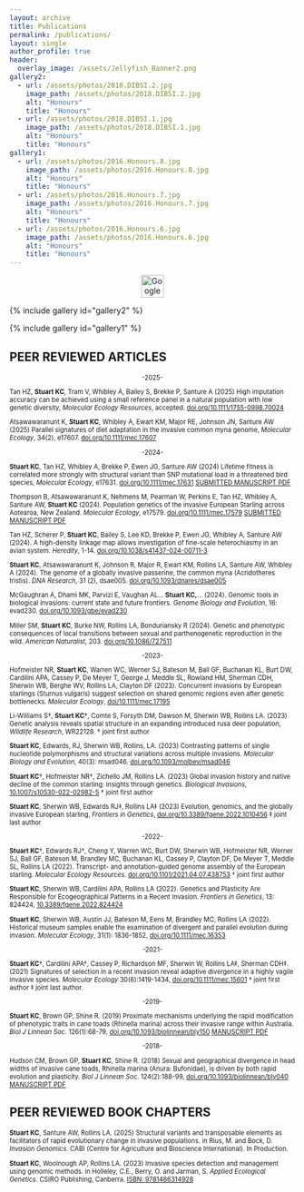 ```yaml
---
layout: archive
title: Publications
permalink: /publications/
layout: single
author_profile: true
header:
  overlay_image: /assets/Jellyfish_Banner2.png
gallery2:
  - url: /assets/photos/2018.DIBSI.2.jpg
    image_path: /assets/photos/2018.DIBSI.2.jpg
    alt: "Honours"
    title: "Honours"
  - url: /assets/photos/2018.DIBSI.1.jpg
    image_path: /assets/photos/2018.DIBSI.1.jpg
    alt: "Honours"
    title: "Honours"
gallery1:
  - url: /assets/photos/2016.Honours.8.jpg
    image_path: /assets/photos/2016.Honours.8.jpg
    alt: "Honours"
    title: "Honours"
  - url: /assets/photos/2016.Honours.7.jpg
    image_path: /assets/photos/2016.Honours.7.jpg
    alt: "Honours"
    title: "Honours"
  - url: /assets/photos/2016.Honours.6.jpg
    image_path: /assets/photos/2016.Honours.6.jpg
    alt: "Honours"
    title: "Honours"
---
```


<p style="text-align: center;"><a href="https://scholar.google.com/citations?user=zVGhz5UAAAAJ&hl=en&oi=ao" target="_blank">
  <img src="https://e7.pngegg.com/pngimages/31/731/png-clipart-google-scholar-education-research-doctor-of-philosophy-scholar-s-logo-monochrome.png" alt="Google Scholar" width="40"></a></p>

{% include gallery id="gallery2"  %}

{% include gallery id="gallery1" %}

## PEER REVIEWED ARTICLES 

<div style="font-size: 0.8em;">

<p style="text-align: center;"> -2025- </p>

Tan HZ, <b>Stuart KC</b>, Tram V, Whibley A, Bailey S, Brekke P, Santure A  (2025) High imputation accuracy can be achieved using a small reference panel in a natural population with low genetic diversity, <i>Molecular Ecology Resources</i>, accepted. <a href="https://doi.org/10.1111/1755-0998.70024">doi.org/10.1111/1755-0998.70024</a> <p> <p>

Atsawawaranunt K, <b>Stuart KC</b>, Whibley A, Ewart KM, Major RE, Johnson JN, Santure AW (2025) Parallel signatures of diet adaptation in the invasive common myna genome, <i>Molecular Ecology</i>, 34(2), e17607. <a href="http://doi.org/10.1111/mec.17607">doi.org/10.1111/mec.17607</a> <p>

<p style="text-align: center;"> -2024- </p>

<b>Stuart KC</b>, Tan HZ, Whibley A, Brekke P, Ewen JG, Santure AW (2024) Lifetime fitness is correlated more strongly with structural variant than SNP mutational load in a threatened bird species, <i>Molecular Ecology</i>, e17631. <a href="https://doi.org/10.1111/mec.17631">doi.org/10.1111/mec.17631</a>
<a href="/assets/papers/SubmittedVersion_MolEcol_HihiGeneticLoad_Nc3.4.pdf" class="btn btn--info">SUBMITTED MANUSCRIPT PDF</a> <p> <p>

Thompson B, Atsawawaranunt K, Nehmens M, Pearman W, Perkins E, Tan HZ, Whibley A, Santure AW, <b>Stuart KC</b> (2024). Population genetics of the invasive European Starling across Aotearoa, New Zealand. <i>Molecular Ecology</i>, e17579. <a href="https://doi.org/10.1111/mec.17579">doi.org/10.1111/mec.17579</a>
<a href="/assets/papers/SubmittedVersion_MolEcol_NZstarlings_Sv10.7.pdf" class="btn btn--info">SUBMITTED MANUSCRIPT PDF</a> <p>

Tan HZ, Scherer P, <b>Stuart KC</b>, Bailey S, Lee KD, Brekke P, Ewen JG, Whibley A, Santure AW (2024). A high-density linkage map allows investigation of fine-scale heterochiasmy in an avian system. <i>Heredity</i>, 1-14. <a href="https://doi.org/10.1038/s41437-024-00711-3">doi.org/10.1038/s41437-024-00711-3</a> <p>

<b>Stuart KC</b>, Atsawawaranunt K, Johnson R, Major R, Ewart KM, Rollins LA, Santure AW, Whibley A  (2024). The genome of a globally invasive passerine, the common myna (Acridotheres tristis). <i>DNA Research</i>, 31 (2), dsae005. <a href="https://doi.org/10.1093/dnares/dsae005">doi.org/10.1093/dnares/dsae005</a> <p>

McGaughran A, Dhami MK, Parvizi E, Vaughan AL… <b>Stuart KC,</b>…  (2024). Genomic tools in biological invasions: current state and future frontiers. <i>Genome Biology and Evolution</i>, 16: evad230. <a href="https://doi.org/10.1093/gbe/evad230">doi.org/10.1093/gbe/evad230</a> <p>

Miller SM, <b>Stuart KC</b>, Burke NW, Rollins LA, Bonduriansky R (2024). Genetic and phenotypic consequences of local transitions between sexual and parthenogenetic reproduction in the wild. <i>American Naturalist</i>, 203. <a href="https://doi.org/10.1086/727511">doi.org/10.1086/727511</a> <p>

<p style="text-align: center;"> -2023- </p>

Hofmeister NR, <b>Stuart KC</b>, Warren WC, Werner SJ, Bateson M, Ball GF, Buchanan KL, Burt DW, Cardilini APA, Cassey P, De Meyer T, George J, Meddle SL, Rowland HM, Sherman CDH, Sherwin WB, Berghe WV, Rollins LA, Clayton DF (2023). Concurrent invasions by European starlings (Sturnus vulgaris) suggest selection on shared genomic regions even after genetic bottlenecks. <i>Molecular Ecology</i>, <a href="https://onlinelibrary.wiley.com/doi/10.1111/mec.17195">doi/10.1111/mec.17195</a> <p>

Li-Williams S†, <b>Stuart KC</b>†, Comte S, Forsyth DM, Dawson M, Sherwin WB, Rollins LA. (2023) Genetic analysis reveals spatial structure in an expanding introduced rusa deer population, <i>Wildlife Research</i>, WR22128. † joint first author  <p>

<b>Stuart KC</b>, Edwards, RJ, Sherwin WB, Rollins, LA. (2023) Contrasting patterns of single nucleotide polymorphisms and structural variations across multiple invasions. <i>Molecular Biology and Evolution</i>, 40(3): msad046. <a href="https://doi.org/10.1093/molbev/msad046">doi.org/10.1093/molbev/msad046</a> <p>

<b>Stuart KC</b>†, Hofmeister NR†, Zichello JM, Rollins LA. (2023) Global invasion history and native decline of the common starling: insights through genetics. <i>Biological Invasions</i>, <a href="https://doi.org/10.1007/s10530-022-02982-5">10.1007/s10530-022-02982-5</a> † joint first author  <p>

<b>Stuart KC</b>, Sherwin WB, Edwards RJ‡, Rollins LA‡ (2023) Evolution, genomics, and the globally invasive European starling, <i>Frontiers in Genetics</i>, <a href="https://doi.org/10.3389/fgene.2022.1010456">doi.org/10.3389/fgene.2022.1010456</a> ‡ joint last author <p>


<p style="text-align: center;"> -2022- </p>
<b>Stuart KC</b>†, Edwards RJ†, Cheng Y, Warren WC, Burt DW, Sherwin WB, Hofmeister NR, Werner SJ, Ball GF, Bateson M, Brandley MC, Buchanan KL, Cassey P, Clayton DF, De Meyer T, Meddle SL, Rollins LA (2022). Transcript- and annotation-guided genome assembly of the European starling. <i>Molecular Ecology Resources</i>. <a href="doi.org/10.1101/2021.04.07.438753">doi.org/10.1101/2021.04.07.438753</a> † joint first author <p>

<b>Stuart KC</b>, Sherwin WB, Cardilini APA, Rollins LA (2022). Genetics and Plasticity Are Responsible for Ecogeographical Patterns in a Recent Invasion. <i>Frontiers in Genetics</i>, 13: 824424, <a href="https://www.ncbi.nlm.nih.gov/pmc/articles/PMC8963341/">10.3389/fgene.2022.824424</a>  <p>

<b>Stuart KC</b>, Sherwin WB, Austin JJ, Bateson M, Eens M, Brandley MC, Rollins LA (2022). Historical museum samples enable the examination of divergent and parallel evolution during invasion. <i>Molecular Ecology</i>, 31(1): 1836-1852, <a href="https://onlinelibrary.wiley.com/doi/full/10.1111/mec.16353">doi.org/10.1111/mec.16353</a>  <p>

<p style="text-align: center;"> -2021- </p>
<b>Stuart KC</b>†, Cardilini APA†, Cassey P, Richardson MF, Sherwin W, Rollins LA‡, Sherman CDH‡. (2021) Signatures of selection in a recent invasion reveal adaptive divergence in a highly vagile invasive species. <i>Molecular Ecology</i> 30(6):1419-1434, <a href="https://onlinelibrary.wiley.com/doi/10.1111/mec.15601">doi.org/10.1111/mec.15601</a> † joint first author  ‡ joint last author. <p>

<p style="text-align: center;"> -2019- </p>
<b>Stuart KC</b>, Brown GP, Shine R. (2019) Proximate mechanisms underlying the rapid modification of phenotypic traits in cane toads (Rhinella marina) across their invasive range within Australia. <i>Biol J Linnean Soc.</i> 126(1):68-79, <a href="https://academic.oup.com/biolinnean/article-abstract/126/1/68/5189714?redirectedFrom=fulltext">doi.org/10.1093/biolinnean/bly150</a>
<a href="/assets/papers/2.CaneToadPlasticity.pdf" class="btn btn--info">MANUSCRIPT PDF</a> <p>

<p style="text-align: center;"> -2018- </p>
Hudson CM, Brown GP, <b>Stuart KC</b>, Shine R. (2018) Sexual and geographical divergence in head widths of invasive cane toads, Rhinella marina (Anura: Bufonidae), is driven by both rapid evolution and plasticity. <i>Biol J Linnean Soc.</i> 124(2):188-99, <a href="https://academic.oup.com/biolinnean/article-abstract/124/2/188/4991888?redirectedFrom=fulltext">doi.org/10.1093/biolinnean/bly040</a>
<a href="/assets/papers/1.SexualandgeographicaldivergenceinheadwidthsofinvasivecanetoadsRhinellamarinaAnura-Bufonidaeisdrivenbybothrapidevolutionandplasticity.pdf" class="btn btn--info">MANUSCRIPT PDF</a> <p>

</div>

## PEER REVIEWED BOOK CHAPTERS

<div style="font-size: 0.8em;">

<b>Stuart KC</b>, Santure AW, Rollins LA. (2025) Structural variants and transposable elements as facilitators of rapid evolutionary change in invasive populations. in Rius, M. and Bock, D. <i>Invasion Genomics</i>. CABI (Centre for Agriculture and Bioscience International). In Production.  <p>

<b>Stuart KC</b>, Woolnough AP, Rollins LA. (2023) Invasive species detection and management using genomic methods. in Holleley, C.E., Berry, O. and Jarman, S. <i>Applied Ecological Genetics</i>. CSIRO Publishing, Canberra. <a href="https://books.google.com.au/books?hl=en&lr=&id=34XmEAAAQBAJ&oi=fnd&pg=PA286&ots=upS0Nmmp0q&sig=15HX_GbbbNP8ISnb9jCtQAywIKQ&redir_esc=y#v=onepage&q&f=false">ISBN: 9781486314928</a> <p>

</div>

